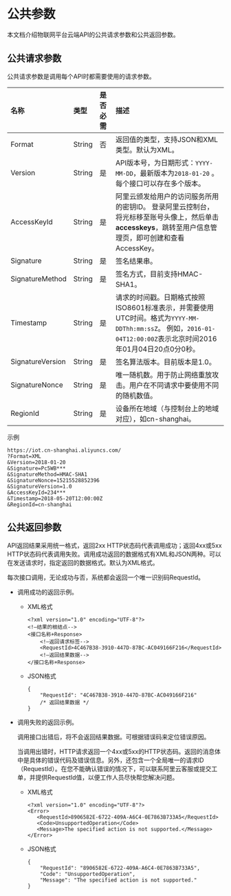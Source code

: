 # 公共参数

本文档介绍物联网平台云端API的公共请求参数和公共返回参数。

## 公共请求参数

公共请求参数是调用每个API时都需要使用的请求参数。

|名称|类型|是否必需|描述|
|:-|:-|:---|:-|
|Format|String|否|返回值的类型，支持JSON和XML类型。默认为XML。|
|Version|String|是|API版本号，为日期形式：`YYYY-MM-DD`，最新版本为`2018-01-20` 。每个接口可以存在多个版本。|
|AccessKeyId|String|是|阿里云颁发给用户的访问服务所用的密钥ID。 登录阿里云控制台，将光标移至账号头像上，然后单击**accesskeys**，跳转至用户信息管理页，即可创建和查看AccessKey。 |
|Signature|String|是|签名结果串。|
|SignatureMethod|String|是|签名方式，目前支持HMAC-SHA1。|
|Timestamp|String|是|请求的时间戳。日期格式按照ISO8601标准表示，并需要使用UTC时间。格式为`YYYY-MM-DDThh:mm:ssZ`。 例如，`2016-01-04T12:00:00Z`表示北京时间2016年01月04日20点0分0秒。 |
|SignatureVersion|String|是|签名算法版本。目前版本是1.0。|
|SignatureNonce|String|是|唯一随机数。用于防止网络重放攻击。用户在不同请求中要使用不同的随机数值。|
|RegionId|String|是|设备所在地域（与控制台上的地域对应），如cn-shanghai。|

示例

```
https://iot.cn-shanghai.aliyuncs.com/
?Format=XML
&Version=2018-01-20
&Signature=Pc5WB***
&SignatureMethod=HMAC-SHA1
&SignatureNonce=15215528852396
&SignatureVersion=1.0
&AccessKeyId=234***
&Timestamp=2018-05-20T12:00:00Z
&RegionId=cn-shanghai
```

## 公共返回参数

API返回结果采用统一格式，返回2xx HTTP状态码代表调用成功；返回4xx或5xx HTTP状态码代表调用失败。调用成功返回的数据格式有XML和JSON两种。可以在发送请求时，指定返回的数据格式。默认为XML格式。

每次接口调用，无论成功与否，系统都会返回一个唯一识别码RequestId。

-   调用成功的返回示例。

    -   XML格式

        ```
        <?xml version="1.0" encoding="UTF-8"?> 
        <!—结果的根结点-->
        <接口名称+Response>
            <!—返回请求标签-->
            <RequestId>4C467B38-3910-447D-87BC-AC049166F216</RequestId>
            <!—返回结果数据-->
        </接口名称+Response>
        ```

    -   JSON格式

        ```
        {
            "RequestId": "4C467B38-3910-447D-87BC-AC049166F216"
            /* 返回结果数据 */
        }
        ```

-   调用失败的返回示例。

    调用接口出错后，将不会返回结果数据。可根据错误码来定位错误原因。

    当调用出错时，HTTP请求返回一个4xx或5xx的HTTP状态码。返回的消息体中是具体的错误代码及错误信息。另外，还包含一个全局唯一的请求ID（RequestId）。在您不能确认错误的情况下，可以联系阿里云客服或提交工单，并提供RequestId值，以便工作人员尽快帮您解决问题。

    -   XML格式

        ```
        <?xml version="1.0" encoding="UTF-8"?>
        <Error>
           <RequestId>8906582E-6722-409A-A6C4-0E7863B733A5</RequestId>
           <Code>UnsupportedOperation</Code>
           <Message>The specified action is not supported.</Message>
        </Error>
        ```

    -   JSON格式

        ```
        {
            "RequestId": "8906582E-6722-409A-A6C4-0E7863B733A5",
            "Code": "UnsupportedOperation",
            "Message": "The specified action is not supported."
        }
        ```


